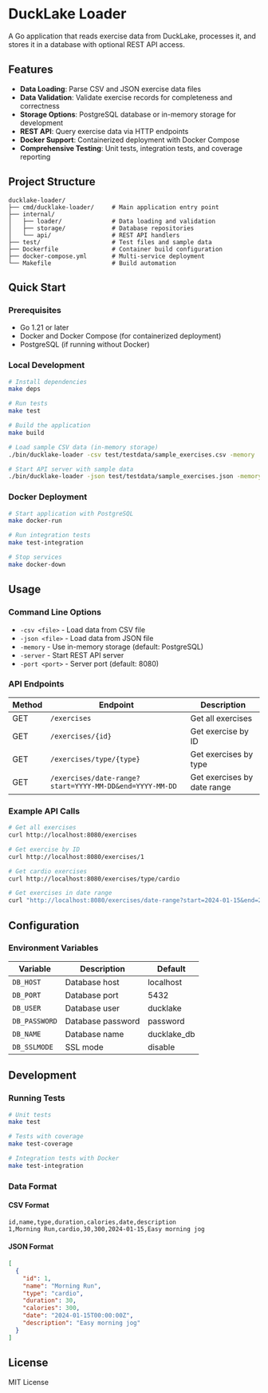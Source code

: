 # DuckLake Loader

A Go application that reads exercise data from DuckLake, processes it, and stores it in a database with optional REST API access.

## Features

- **Data Loading**: Parse CSV and JSON exercise data files
- **Data Validation**: Validate exercise records for completeness and correctness
- **Storage Options**: PostgreSQL database or in-memory storage for development
- **REST API**: Query exercise data via HTTP endpoints
- **Docker Support**: Containerized deployment with Docker Compose
- **Comprehensive Testing**: Unit tests, integration tests, and coverage reporting

## Project Structure

```
ducklake-loader/
├── cmd/ducklake-loader/     # Main application entry point
├── internal/
│   ├── loader/              # Data loading and validation
│   ├── storage/             # Database repositories
│   └── api/                 # REST API handlers
├── test/                    # Test files and sample data
├── Dockerfile               # Container build configuration
├── docker-compose.yml       # Multi-service deployment
└── Makefile                 # Build automation
```

## Quick Start

### Prerequisites
- Go 1.21 or later
- Docker and Docker Compose (for containerized deployment)
- PostgreSQL (if running without Docker)

### Local Development

```bash
# Install dependencies
make deps

# Run tests
make test

# Build the application
make build

# Load sample CSV data (in-memory storage)
./bin/ducklake-loader -csv test/testdata/sample_exercises.csv -memory

# Start API server with sample data
./bin/ducklake-loader -json test/testdata/sample_exercises.json -memory -server
```

### Docker Deployment

```bash
# Start application with PostgreSQL
make docker-run

# Run integration tests
make test-integration

# Stop services
make docker-down
```

## Usage

### Command Line Options

- `-csv <file>` - Load data from CSV file
- `-json <file>` - Load data from JSON file  
- `-memory` - Use in-memory storage (default: PostgreSQL)
- `-server` - Start REST API server
- `-port <port>` - Server port (default: 8080)

### API Endpoints

| Method | Endpoint | Description |
|--------|----------|-------------|
| GET | `/exercises` | Get all exercises |
| GET | `/exercises/{id}` | Get exercise by ID |
| GET | `/exercises/type/{type}` | Get exercises by type |
| GET | `/exercises/date-range?start=YYYY-MM-DD&end=YYYY-MM-DD` | Get exercises by date range |

### Example API Calls

```bash
# Get all exercises
curl http://localhost:8080/exercises

# Get exercise by ID
curl http://localhost:8080/exercises/1

# Get cardio exercises
curl http://localhost:8080/exercises/type/cardio

# Get exercises in date range
curl "http://localhost:8080/exercises/date-range?start=2024-01-15&end=2024-01-16"
```

## Configuration

### Environment Variables

| Variable | Description | Default |
|----------|-------------|---------|
| `DB_HOST` | Database host | localhost |
| `DB_PORT` | Database port | 5432 |
| `DB_USER` | Database user | ducklake |
| `DB_PASSWORD` | Database password | password |
| `DB_NAME` | Database name | ducklake_db |
| `DB_SSLMODE` | SSL mode | disable |

## Development

### Running Tests

```bash
# Unit tests
make test

# Tests with coverage
make test-coverage

# Integration tests with Docker
make test-integration
```

### Data Format

#### CSV Format
```csv
id,name,type,duration,calories,date,description
1,Morning Run,cardio,30,300,2024-01-15,Easy morning jog
```

#### JSON Format
```json
[
  {
    "id": 1,
    "name": "Morning Run",
    "type": "cardio", 
    "duration": 30,
    "calories": 300,
    "date": "2024-01-15T00:00:00Z",
    "description": "Easy morning jog"
  }
]
```

## License

MIT License
